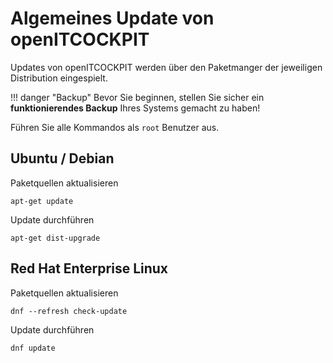 # Algemeines Update von openITCOCKPIT

Updates von openITCOCKPIT werden über den Paketmanger der jeweiligen Distribution eingespielt.

!!! danger "Backup"
    Bevor Sie beginnen, stellen Sie sicher ein **funktionierendes Backup** Ihres Systems gemacht zu haben!

Führen Sie alle Kommandos als `root` Benutzer aus.

## Ubuntu / Debian

Paketquellen aktualisieren
```
apt-get update
```

Update durchführen
```
apt-get dist-upgrade
```


## Red Hat Enterprise Linux

Paketquellen aktualisieren
```
dnf --refresh check-update
```

Update durchführen
```
dnf update
```